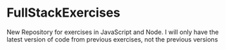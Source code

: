 # FullStackExercises

New Repository for exercises in JavaScript and Node. I will only have the latest version of code from previous exercises, not the previous versions
